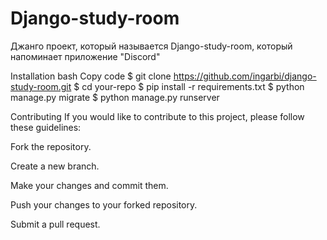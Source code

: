 # Django-study-room
Джанго проект, который называется Django-study-room, который напоминает приложение "Discord"

Installation
bash
Copy code
$ git clone https://github.com/ingarbi/django-study-room.git
$ cd your-repo
$ pip install -r requirements.txt
$ python manage.py migrate
$ python manage.py runserver

Contributing
If you would like to contribute to this project, please follow these guidelines:

Fork the repository.

Create a new branch.

Make your changes and commit them.

Push your changes to your forked repository.

Submit a pull request.
